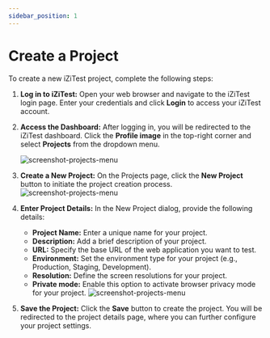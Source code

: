 ```yaml
---
sidebar_position: 1
---
```


# Create a Project

To create a new iZiTest project, complete the following steps:

1. **Log in to iZiTest:** Open your web browser and navigate to the iZiTest login page. Enter your credentials and click **Login** to access your iZiTest account.
2. **Access the Dashboard:** After logging in, you will be redirected to the iZiTest dashboard. Click the **Profile image** in the top-right corner and select **Projects** from the dropdown menu.

    ![screenshot-projects-menu](/img/screenshot-projects-menu.png)
3. **Create a New Project:** On the Projects page, click the **New Project** button to initiate the project creation process. ![screenshot-projects-menu](/img/screenshot-create-project.png)
4. **Enter Project Details:** In the New Project dialog, provide the following details:
   - **Project Name:** Enter a unique name for your project.
   - **Description:** Add a brief description of your project.
   - **URL:** Specify the base URL of the web application you want to test.
   - **Environment:** Set the environment type for your project (e.g., Production, Staging, Development).
   - **Resolution:** Define the screen resolutions for your project.
   - **Private mode:** Enable this option to activate browser privacy mode for your project.
     ![screenshot-projects-menu](/img/screenshot-details-project.png)
5. **Save the Project:** Click the **Save** button to create the project. You will be redirected to the project details page, where you can further configure your project settings.
